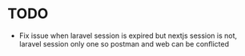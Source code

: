 # TODO

- Fix issue when laravel session is expired but nextjs session is not, laravel session only one so postman and web can be conflicted
